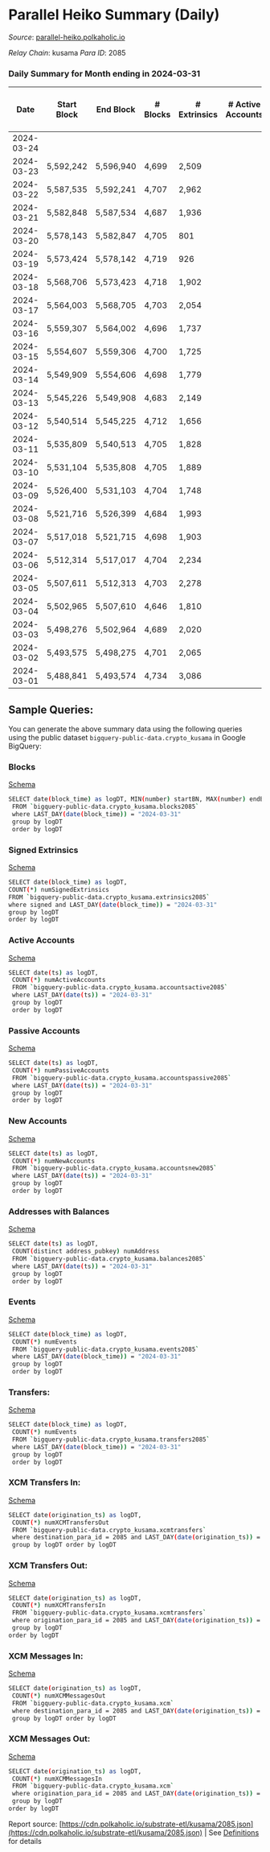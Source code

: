 # Parallel Heiko Summary (Daily)

_Source_: [parallel-heiko.polkaholic.io](https://parallel-heiko.polkaholic.io)

*Relay Chain*: kusama
*Para ID*: 2085



### Daily Summary for Month ending in 2024-03-31


| Date    | Start Block | End Block | # Blocks | # Extrinsics | # Active Accounts | # Passive Accounts | # New Accounts | # Addresses | # Events  | # Transfers ($USD) | # XCM Transfers In ($USD) | # XCM Transfers Out ($USD) | # XCM In | # XCM Out | Issues |
|---------|-------------|-----------|----------|--------------|-------------------|--------------------|----------------|-------------|-----------|--------------------|---------------------------|----------------------------|----------|-----------|--------|
| 2024-03-24 |  |  |  |  |  |  |  |  |  |   |   |   |  |  |  |
| 2024-03-23 | 5,592,242 | 5,596,940 | 4,699 | 2,509 |  |  |  | 24,752 | 22,711 | 158  |   |   |  |  |  |
| 2024-03-22 | 5,587,535 | 5,592,241 | 4,707 | 2,962 |  |  |  | 24,752 | 25,629 | 82  |   |   |  |  |  |
| 2024-03-21 | 5,582,848 | 5,587,534 | 4,687 | 1,936 |  |  |  | 24,753 | 20,486 | 197  |   |   |  |  |  |
| 2024-03-20 | 5,578,143 | 5,582,847 | 4,705 | 801 |  |  |  | 24,752 | 13,860 | 118  |   |   |  |  |  |
| 2024-03-19 | 5,573,424 | 5,578,142 | 4,719 | 926 |  |  |  | 24,750 | 14,396 | 102  |   |   |  |  |  |
| 2024-03-18 | 5,568,706 | 5,573,423 | 4,718 | 1,902 |  |  |  | 24,749 | 19,634 | 198  |   |   |  |  |  |
| 2024-03-17 | 5,564,003 | 5,568,705 | 4,703 | 2,054 |  |  |  | 24,749 | 19,999 | 83  |   |   |  |  |  |
| 2024-03-16 | 5,559,307 | 5,564,002 | 4,696 | 1,737 |  |  |  | 24,749 | 18,690 | 144  |   |   |  |  |  |
| 2024-03-15 | 5,554,607 | 5,559,306 | 4,700 | 1,725 |  |  |  | 24,749 | 18,427 | 95  |   |   |  |  |  |
| 2024-03-14 | 5,549,909 | 5,554,606 | 4,698 | 1,779 |  |  |  | 24,750 | 18,833 | 127  |   |   |  |  |  |
| 2024-03-13 | 5,545,226 | 5,549,908 | 4,683 | 2,149 |  |  |  | 24,748 | 20,734 | 159  |   |   |  |  |  |
| 2024-03-12 | 5,540,514 | 5,545,225 | 4,712 | 1,656 |  |  |  | 24,747 | 18,069 | 103  |   |   |  |  |  |
| 2024-03-11 | 5,535,809 | 5,540,513 | 4,705 | 1,828 |  |  |  | 24,748 | 18,941 | 95  |   |   |  |  |  |
| 2024-03-10 | 5,531,104 | 5,535,808 | 4,705 | 1,889 |  |  |  | 24,745 | 19,368 | 108  |   |   |  |  |  |
| 2024-03-09 | 5,526,400 | 5,531,103 | 4,704 | 1,748 |  |  |  | 24,744 | 18,513 | 75  |   |   |  |  |  |
| 2024-03-08 | 5,521,716 | 5,526,399 | 4,684 | 1,993 |  |  |  | 24,743 | 19,541 | 34  |   |   |  |  |  |
| 2024-03-07 | 5,517,018 | 5,521,715 | 4,698 | 1,903 |  |  |  | 24,741 | 19,302 | 60  |   |   |  |  |  |
| 2024-03-06 | 5,512,314 | 5,517,017 | 4,704 | 2,234 |  |  |  | 24,741 | 21,110 | 116  |   |   |  |  |  |
| 2024-03-05 | 5,507,611 | 5,512,313 | 4,703 | 2,278 |  |  |  | 24,741 | 21,730 | 250  |   |   |  |  |  |
| 2024-03-04 | 5,502,965 | 5,507,610 | 4,646 | 1,810 |  |  |  | 24,741 | 18,916 | 138  |   |   |  |  |  |
| 2024-03-03 | 5,498,276 | 5,502,964 | 4,689 | 2,020 |  |  |  | 24,737 | 20,343 | 211  |   |   |  |  |  |
| 2024-03-02 | 5,493,575 | 5,498,275 | 4,701 | 2,065 |  |  |  | 24,736 | 20,010 | 75  |   |   |  |  |  |
| 2024-03-01 | 5,488,841 | 5,493,574 | 4,734 | 3,086 |  |  |  | 24,735 | 25,540 | 184  |   |   |  |  |  |

## Sample Queries:
You can generate the above summary data using the following queries using the public dataset `bigquery-public-data.crypto_kusama` in Google BigQuery:


### Blocks 

[Schema](https://github.com/colorfulnotion/substrate-etl/blob/main/schema/blocks.json)

```bash
SELECT date(block_time) as logDT, MIN(number) startBN, MAX(number) endBN, COUNT(*) numBlocks 
 FROM `bigquery-public-data.crypto_kusama.blocks2085`  
 where LAST_DAY(date(block_time)) = "2024-03-31" 
 group by logDT 
 order by logDT
```

### Signed Extrinsics 

[Schema](https://github.com/colorfulnotion/substrate-etl/blob/main/schema/extrinsics.json)

```bash
SELECT date(block_time) as logDT, 
COUNT(*) numSignedExtrinsics 
FROM `bigquery-public-data.crypto_kusama.extrinsics2085`  
where signed and LAST_DAY(date(block_time)) = "2024-03-31" 
group by logDT 
order by logDT
```

### Active Accounts 

[Schema](https://github.com/colorfulnotion/substrate-etl/blob/main/schema/accountsactive.json)

```bash
SELECT date(ts) as logDT, 
 COUNT(*) numActiveAccounts 
 FROM `bigquery-public-data.crypto_kusama.accountsactive2085` 
 where LAST_DAY(date(ts)) = "2024-03-31" 
 group by logDT 
 order by logDT
```

### Passive Accounts 

[Schema](https://github.com/colorfulnotion/substrate-etl/blob/main/schema/accountspassive.json)

```bash
SELECT date(ts) as logDT, 
 COUNT(*) numPassiveAccounts 
 FROM `bigquery-public-data.crypto_kusama.accountspassive2085` 
 where LAST_DAY(date(ts)) = "2024-03-31" 
 group by logDT 
 order by logDT
```

### New Accounts 

[Schema](https://github.com/colorfulnotion/substrate-etl/blob/main/schema/accountsnew.json)

```bash
SELECT date(ts) as logDT, 
 COUNT(*) numNewAccounts 
 FROM `bigquery-public-data.crypto_kusama.accountsnew2085` 
 where LAST_DAY(date(ts)) = "2024-03-31" 
 group by logDT
 order by logDT
```

### Addresses with Balances 

[Schema](https://github.com/colorfulnotion/substrate-etl/blob/main/schema/balances.json)

```bash
SELECT date(ts) as logDT,
 COUNT(distinct address_pubkey) numAddress 
 FROM `bigquery-public-data.crypto_kusama.balances2085` 
 where LAST_DAY(date(ts)) = "2024-03-31" 
 group by logDT 
 order by logDT
```

### Events 

[Schema](https://github.com/colorfulnotion/substrate-etl/blob/main/schema/events.json)

```bash
SELECT date(block_time) as logDT, 
 COUNT(*) numEvents 
 FROM `bigquery-public-data.crypto_kusama.events2085` 
 where LAST_DAY(date(block_time)) = "2024-03-31" 
 group by logDT 
 order by logDT
```

### Transfers:

[Schema](https://github.com/colorfulnotion/substrate-etl/blob/main/schema/transfers.json)

```bash
SELECT date(block_time) as logDT, 
 COUNT(*) numEvents 
 FROM `bigquery-public-data.crypto_kusama.transfers2085` 
 where LAST_DAY(date(block_time)) = "2024-03-31" 
 group by logDT 
 order by logDT
```

### XCM Transfers In: 

[Schema](https://github.com/colorfulnotion/substrate-etl/blob/main/schema/xcmtransfers.json)

```bash
SELECT date(origination_ts) as logDT, 
 COUNT(*) numXCMTransfersOut 
 FROM `bigquery-public-data.crypto_kusama.xcmtransfers` 
 where destination_para_id = 2085 and LAST_DAY(date(origination_ts)) = "2024-03-31" 
 group by logDT order by logDT
```

### XCM Transfers Out: 

[Schema](https://github.com/colorfulnotion/substrate-etl/blob/main/schema/xcmtransfers.json)

```bash
SELECT date(origination_ts) as logDT, 
 COUNT(*) numXCMTransfersIn 
 FROM `bigquery-public-data.crypto_kusama.xcmtransfers` 
 where origination_para_id = 2085 and LAST_DAY(date(origination_ts)) = "2024-03-31" 
 group by logDT 
order by logDT
```

### XCM Messages In: 

[Schema](https://github.com/colorfulnotion/substrate-etl/blob/main/schema/xcm.json)

```bash
SELECT date(origination_ts) as logDT, 
 COUNT(*) numXCMMessagesOut 
 FROM `bigquery-public-data.crypto_kusama.xcm` 
 where destination_para_id = 2085 and LAST_DAY(date(origination_ts)) = "2024-03-31" 
 group by logDT order by logDT
```

### XCM Messages Out: 

[Schema](https://github.com/colorfulnotion/substrate-etl/blob/main/schema/xcm.json)

```bash
SELECT date(origination_ts) as logDT, 
 COUNT(*) numXCMMessagesIn 
 FROM `bigquery-public-data.crypto_kusama.xcm` 
 where origination_para_id = 2085 and LAST_DAY(date(origination_ts)) = "2024-03-31" 
 group by logDT 
order by logDT
```


Report source: [https://cdn.polkaholic.io/substrate-etl/kusama/2085.json](https://cdn.polkaholic.io/substrate-etl/kusama/2085.json) | See [Definitions](/DEFINITIONS.md) for details
